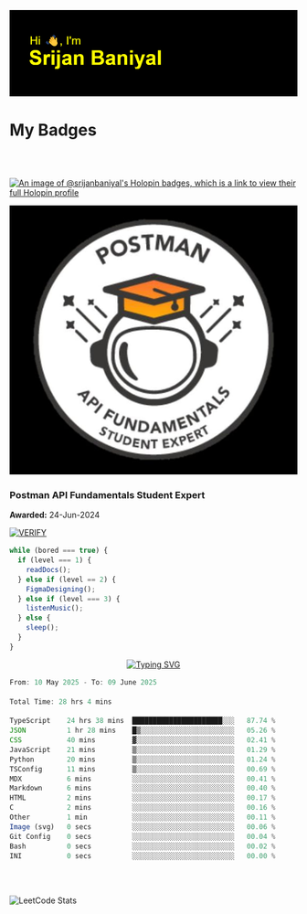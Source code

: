 ![Header](./header.png)

# My Badges

<Br />
<Br />

[![An image of @srijanbaniyal's Holopin badges, which is a link to view their full Holopin profile](https://holopin.me/srijanbaniyal)](https://holopin.io/@srijanbaniyal)

[![Postman API Fundamentals Student Expert](/Postman.jpeg)](https://api.badgr.io/public/assertions/r9BLLy0oTfKJBbkGuDI1zA)

### Postman API Fundamentals Student Expert

**Awarded:** 24-Jun-2024

[![VERIFY](https://img.shields.io/badge/VERIFY-blue)](https://badgecheck.io?url=https%3A%2F%2Fapi.badgr.io%2Fpublic%2Fassertions%2Fr9BLLy0oTfKJBbkGuDI1zA)

```javascript
while (bored === true) {
  if (level === 1) {
    readDocs();
  } else if (level == 2) {
    FigmaDesigning();
  } else if (level === 3) {
    listenMusic();
  } else {
    sleep();
  }
}
```

<p align="center">
  <a href="https://git.io/typing-svg"><img src="https://readme-typing-svg.demolab.com?font=Tilt+Prism&size=30&pause=1000&color=0FF75B&center=true&vCenter=true&width=800&height=80&lines=Time+spent+on+various+Programming+languages" alt="Typing SVG" /></a>
</p>

<!--START_SECTION:waka-->

```TypeScript
From: 10 May 2025 - To: 09 June 2025

Total Time: 28 hrs 4 mins

TypeScript    24 hrs 38 mins  ██████████████████████░░░   87.74 %
JSON          1 hr 28 mins    █▒░░░░░░░░░░░░░░░░░░░░░░░   05.26 %
CSS           40 mins         ▓░░░░░░░░░░░░░░░░░░░░░░░░   02.41 %
JavaScript    21 mins         ▒░░░░░░░░░░░░░░░░░░░░░░░░   01.29 %
Python        20 mins         ▒░░░░░░░░░░░░░░░░░░░░░░░░   01.24 %
TSConfig      11 mins         ▒░░░░░░░░░░░░░░░░░░░░░░░░   00.69 %
MDX           6 mins          ░░░░░░░░░░░░░░░░░░░░░░░░░   00.41 %
Markdown      6 mins          ░░░░░░░░░░░░░░░░░░░░░░░░░   00.40 %
HTML          2 mins          ░░░░░░░░░░░░░░░░░░░░░░░░░   00.17 %
C             2 mins          ░░░░░░░░░░░░░░░░░░░░░░░░░   00.16 %
Other         1 min           ░░░░░░░░░░░░░░░░░░░░░░░░░   00.11 %
Image (svg)   0 secs          ░░░░░░░░░░░░░░░░░░░░░░░░░   00.06 %
Git Config    0 secs          ░░░░░░░░░░░░░░░░░░░░░░░░░   00.04 %
Bash          0 secs          ░░░░░░░░░░░░░░░░░░░░░░░░░   00.02 %
INI           0 secs          ░░░░░░░░░░░░░░░░░░░░░░░░░   00.00 %
```

<!--END_SECTION:waka-->

<Br />
<Br />

![LeetCode Stats](https://leetcard.jacoblin.cool/Srijan-Baniyal?theme=dark&font=Rasa&ext=contest)
